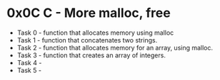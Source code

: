# 0x0C C - More malloc, free

+ Task 0 - function that allocates memory using malloc 
+ Task 1 - function that concatenates two strings. 
+ Task 2 - function that allocates memory for an array, using malloc.
+ Task 3 - function that creates an array of integers.
+ Task 4 - 
+ Task 5 -
